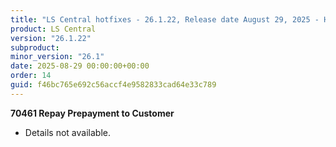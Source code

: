 ```yaml
---
title: "LS Central hotfixes - 26.1.22, Release date August 29, 2025 - Hotfixes"
product: LS Central
version: "26.1.22"
subproduct: 
minor_version: "26.1"
date: 2025-08-29 00:00:00+00:00
order: 14
guid: f46bc765e692c56accf4e9582833cad64e33c789
---
```


<strong>70461 Repay Prepayment to Customer</strong>
<ul><li>Details not available.</li></ul>
